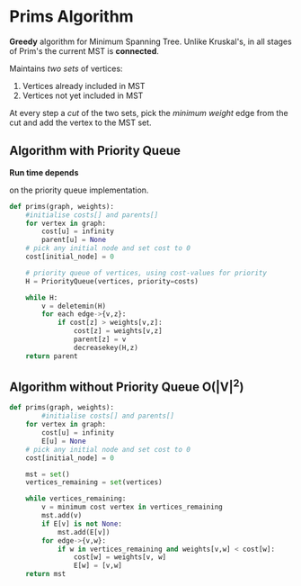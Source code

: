 # Prims Algorithm
**Greedy** algorithm for Minimum Spanning Tree. Unlike Kruskal's, in all stages of Prim's the current MST is **connected**.

Maintains *two sets* of vertices:
1. Vertices already included in MST
2. Vertices not yet included in MST

At every step a *cut* of the two sets, pick the *minimum weight* edge from the cut and add the vertex to the MST set.

## Algorithm with Priority Queue
**Run time depends**





 on the priority queue implementation.
```Python
def prims(graph, weights):
    #initialise costs[] and parents[]
    for vertex in graph:
        cost[u] = infinity
        parent[u] = None
    # pick any initial node and set cost to 0
    cost[initial_node] = 0

    # priority queue of vertices, using cost-values for priority
    H = PriorityQueue(vertices, priority=costs)

    while H:
        v = deletemin(H)
        for each edge->{v,z}:
            if cost[z] > weights[v,z]:
                cost[z] = weights[v,z]
                parent[z] = v
                decreasekey(H,z)
    return parent
```
## Algorithm without Priority Queue O(|V|<sup>2</sup>)
```python
def prims(graph, weights):
        #initialise costs[] and parents[]
    for vertex in graph:
        cost[u] = infinity
        E[u] = None
    # pick any initial node and set cost to 0
    cost[initial_node] = 0

    mst = set()
    vertices_remaining = set(vertices)

    while vertices_remaining:
        v = minimum cost vertex in vertices_remaining
        mst.add(v)
        if E[v] is not None:
            mst.add(E[v])
        for edge->{v,w}:
            if w in vertices_remaining and weights[v,w] < cost[w]:
                cost[w] = weights[v, w]
                E[w] = [v,w]
    return mst


```
